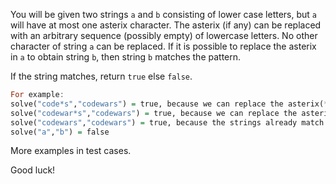 You will be given two strings `a` and `b` consisting of lower case letters, but `a` will have at most one asterix character. The asterix (if any) can be replaced with an arbitrary sequence (possibly empty) of lowercase letters. No other character of string `a` can be replaced. If it is possible to replace the asterix in `a` to obtain string `b`, then string `b` matches the pattern. 

If the string matches, return `true` else `false`. 

```Haskell
For example:
solve("code*s","codewars") = true, because we can replace the asterix(*) with "war" to match the second string. 
solve("codewar*s","codewars") = true, because we can replace the asterix(*) with "" to match the second string. 
solve("codewars","codewars") = true, because the strings already match.
solve("a","b") = false
```
More examples in test cases. 

Good luck!